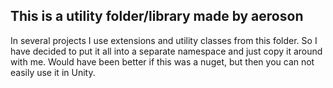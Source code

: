 ﻿## This is a utility folder/library made by aeroson
In several projects I use extensions and utility classes from this folder.
So I have decided to put it all into a separate namespace and just copy it around with me.
Would have been better if this was a nuget, but then you can not easily use it in Unity.